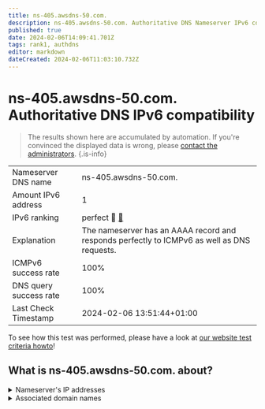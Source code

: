```yaml
---
title: ns-405.awsdns-50.com.
description: ns-405.awsdns-50.com. Authoritative DNS Nameserver IPv6 compatibility
published: true
date: 2024-02-06T14:09:41.701Z
tags: rank1, authdns
editor: markdown
dateCreated: 2024-02-06T11:03:10.732Z
---
```


# ns-405.awsdns-50.com. Authoritative DNS IPv6 compatibility

> The results shown here are accumulated by automation. If you're convinced the displayed data is wrong, please [contact the administrators](/howto/chat). 
{.is-info}




|   |   |
| - | - |
| Nameserver DNS name | ns-405.awsdns-50.com.
| Amount IPv6 address | 1
| IPv6 ranking | perfect :1st_place_medal: [🔗](/howto/ranking) |
| Explanation | The nameserver has an AAAA record and responds perfectly to ICMPv6 as well as DNS requests. |
| ICMPv6 success rate | 100%|
| DNS query success rate | 100% |
| Last Check Timestamp | 2024-02-06 13:51:44+01:00 |

To see how this test was performed, please have a look at [our website test criteria howto](/howto/testcriteria/authdns)!


## What is ns-405.awsdns-50.com. about?




<details>
<summary>Nameserver's IP addresses</summary>

2600:9000:5301:9500::1

</details>



<details>
<summary>Associated domain names</summary>

fauna.com

</details>
